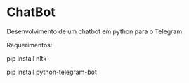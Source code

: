 # ChatBot
Desenvolvimento de um chatbot em python para o Telegram

Requerimentos:

pip install nltk

pip install python-telegram-bot
